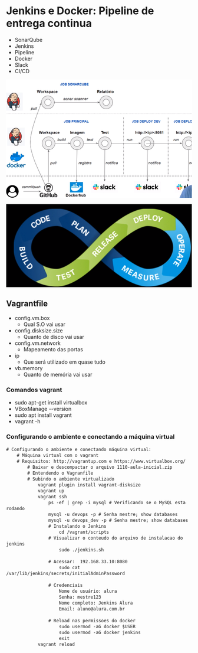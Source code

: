 # Jenkins e Docker: Pipeline de entrega continua

- SonarQube
- Jenkins
- Pipeline
- Docker
- Slack
- CI/CD

![PIPELINE](./asserts/pipeline.png)

![CI/CD](./asserts/cicd.png)

## Vagrantfile
- config.vm.box 
    - Qual S.O vai usar
- config.disksize.size
    - Quanto de disco vai usar
- config.vm.network
    - Mapeamento das portas
- ip
    - Que será utilizado em quase tudo
- vb.memory
    - Quanto de memória vai usar

### Comandos vagrant
- sudo apt-get install virtualbox
- VBoxManage --version
- sudo apt install vagrant
- vagrant -h


### Configurando o ambiente e conectando a máquina virtual
```
# Configurando o ambiente e conectando máquina virtual:
    # Máquina virtual com o vagrant
    # Requisitos: http://vagrantup.com e https://www.virtualbox.org/
        # Baixar e descompactar o arquivo 1110-aula-inicial.zip
        # Entendendo o Vagranfile
        # Subindo o ambiente virtualizado
            vagrant plugin install vagrant-disksize
            vagrant up
            vagrant ssh
                ps -ef | grep -i mysql # Verificando se o MySQL esta rodando
                mysql -u devops -p # Senha mestre; show databases
                mysql -u devops_dev -p # Senha mestre; show databases
                # Instalando o Jenkins
                    cd /vagrant/scripts
                # Visualizar o conteudo do arquivo de instalacao do jenkins
                    sudo ./jenkins.sh

                # Acessar:  192.168.33.10:8080
                    sudo cat /var/lib/jenkins/secrets/initialAdminPassword

                # Credenciais
                    Nome de usuário: alura
                    Senha: mestre123
                    Nome completo: Jenkins Alura
                    Email: aluno@alura.com.br

                # Reload nas permissoes do docker
                    sudo usermod -aG docker $USER
                    sudo usermod -aG docker jenkins
                    exit
            vagrant reload
```